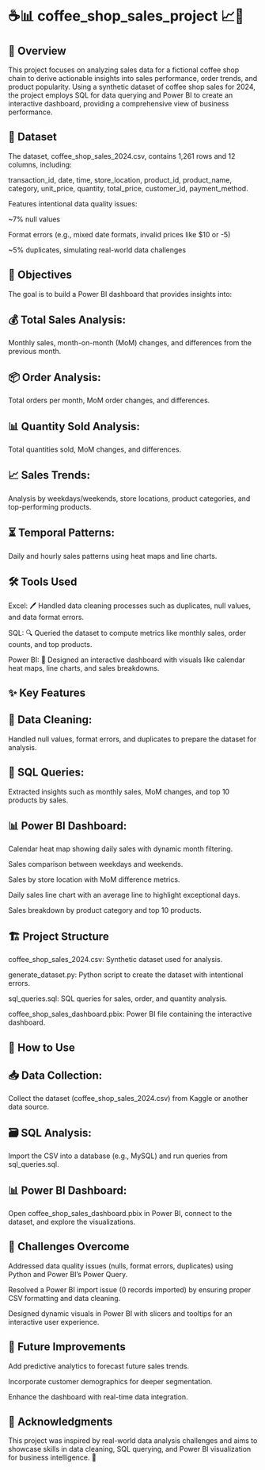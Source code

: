 # ☕️📊 coffee_shop_sales_project 📈📌

## 📝 Overview
This project focuses on analyzing sales data for a fictional coffee shop chain to derive actionable insights into sales performance, order trends, and product popularity. Using a synthetic dataset of coffee shop sales for 2024, the project employs SQL for data querying and Power BI to create an interactive dashboard, providing a comprehensive view of business performance.

## 📂 Dataset
The dataset, coffee_shop_sales_2024.csv, contains 1,261 rows and 12 columns, including:

transaction_id, date, time, store_location, product_id, product_name, category, unit_price, quantity, total_price, customer_id, payment_method.

Features intentional data quality issues:

~7% null values

Format errors (e.g., mixed date formats, invalid prices like $10 or -5)

~5% duplicates, simulating real-world data challenges

## 🎯 Objectives
The goal is to build a Power BI dashboard that provides insights into:

## 💰 Total Sales Analysis: 
Monthly sales, month-on-month (MoM) changes, and differences from the previous month.

## 📦 Order Analysis: 
Total orders per month, MoM order changes, and differences.

## 📊 Quantity Sold Analysis: 
Total quantities sold, MoM changes, and differences.

## 📈 Sales Trends: 
Analysis by weekdays/weekends, store locations, product categories, and top-performing products.

## ⏳ Temporal Patterns:
Daily and hourly sales patterns using heat maps and line charts.

## 🛠️ Tools Used
Excel: 🖊️ Handled data cleaning processes such as duplicates, null values, and data format errors.

SQL: 🔍 Queried the dataset to compute metrics like monthly sales, order counts, and top products.

Power BI: 🎨 Designed an interactive dashboard with visuals like calendar heat maps, line charts, and sales breakdowns.

## ✨ Key Features
## 🧹 Data Cleaning: 
Handled null values, format errors, and duplicates to prepare the dataset for analysis.

## 📑 SQL Queries:
Extracted insights such as monthly sales, MoM changes, and top 10 products by sales.

## 📊 Power BI Dashboard:

Calendar heat map showing daily sales with dynamic month filtering.

Sales comparison between weekdays and weekends.

Sales by store location with MoM difference metrics.

Daily sales line chart with an average line to highlight exceptional days.

Sales breakdown by product category and top 10 products.

## 🏗️ Project Structure
coffee_shop_sales_2024.csv: Synthetic dataset used for analysis.

generate_dataset.py: Python script to create the dataset with intentional errors.

sql_queries.sql: SQL queries for sales, order, and quantity analysis.

coffee_shop_sales_dashboard.pbix: Power BI file containing the interactive dashboard.

## 📖 How to Use
## 📥 Data Collection: 
Collect the dataset (coffee_shop_sales_2024.csv) from Kaggle or another data source.

## 🗃️ SQL Analysis: 
Import the CSV into a database (e.g., MySQL) and run queries from sql_queries.sql.

## 📊 Power BI Dashboard:
Open coffee_shop_sales_dashboard.pbix in Power BI, connect to the dataset, and explore the visualizations.

## 🧗 Challenges Overcome
Addressed data quality issues (nulls, format errors, duplicates) using Python and Power BI’s Power Query.

Resolved a Power BI import issue (0 records imported) by ensuring proper CSV formatting and data cleaning.

Designed dynamic visuals in Power BI with slicers and tooltips for an interactive user experience.

## 🔮 Future Improvements
Add predictive analytics to forecast future sales trends.

Incorporate customer demographics for deeper segmentation.

Enhance the dashboard with real-time data integration.

## 🙌 Acknowledgments
This project was inspired by real-world data analysis challenges and aims to showcase skills in data cleaning, SQL querying, and Power BI visualization for business intelligence. 🚀

